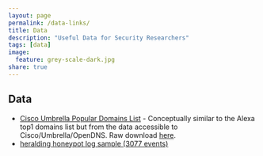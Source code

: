 ```yaml
---
layout: page
permalink: /data-links/
title: Data
description: "Useful Data for Security Researchers"
tags: [data]
image:
  feature: grey-scale-dark.jpg
share: true
---
```


## Data

* [Cisco Umbrella Popular Domains List](http://s3-us-west-1.amazonaws.com/umbrella-static/index.html) - Conceptually similar to the Alexa top1 domains list but from the data accessible to Cisco/Umbrella/OpenDNS.  Raw download [here](http://s3-us-west-1.amazonaws.com/umbrella-static/top-1m.csv.zip).
* [heralding honeypot log sample (3077 events)](/data/heralding_activity.log.gz)
